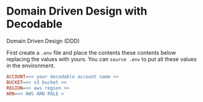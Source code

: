 # Domain Driven Design with Decodable
Domain Driven Design (DDD) 


First create a ``.env`` file and place the contents these contents below replacing the values with yours. You can ``source .env`` to put all these values in the environment.

```Makefile
ACCOUNT=<< your decodable account name >>
BUCKET=<< s3 bucket >>
REGION=<< aws region >>
ARN=<< AWS ARN ROLE >
```